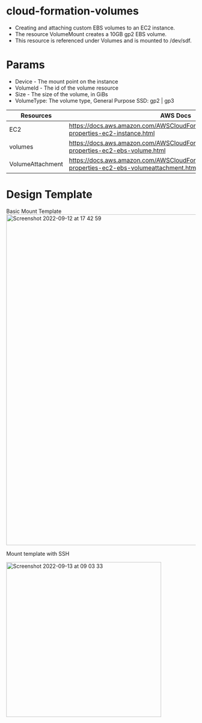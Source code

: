 # cloud-formation-volumes
* Creating and attaching custom EBS volumes to an EC2 instance.
* The resource VolumeMount creates a 10GB gp2 EBS volume.
*  This resource is referenced under Volumes and is mounted to /dev/sdf.

# Params

* Device - The mount point on the instance
* VolumeId - The id of the volume resource
* Size - The size of the volume, in GiBs
* VolumeType: The volume type, General Purpose SSD: gp2 | gp3


Resources        | AWS Docs
-------------    | -------------
EC2              | https://docs.aws.amazon.com/AWSCloudFormation/latest/UserGuide/aws-properties-ec2-instance.html
volumes          | https://docs.aws.amazon.com/AWSCloudFormation/latest/UserGuide/aws-properties-ec2-ebs-volume.html
VolumeAttachment | https://docs.aws.amazon.com/AWSCloudFormation/latest/UserGuide/aws-properties-ec2-ebs-volumeattachment.html

# Design Template

Basic Mount Template
<img width="880" alt="Screenshot 2022-09-12 at 17 42 59" src="https://user-images.githubusercontent.com/67050571/189697631-b1adb0e7-ff34-4b3e-87ac-8721176e9dee.png">

Mount template with SSH

<img width="412" alt="Screenshot 2022-09-13 at 09 03 33" src="https://user-images.githubusercontent.com/67050571/189833021-d531fcba-05bf-4a24-ae02-ed5a5b897af1.png">
